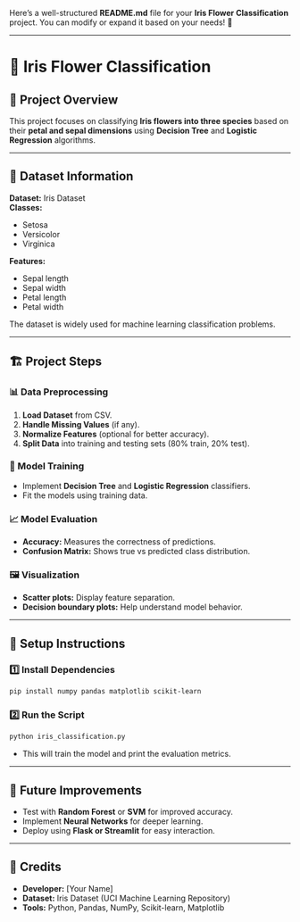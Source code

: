 
Here’s a well-structured **README.md** file for your **Iris Flower Classification** project. You can modify or expand it based on your needs! 🚀  

---

# 🌺 Iris Flower Classification  

## 📌 Project Overview  

This project focuses on classifying **Iris flowers into three species** based on their **petal and sepal dimensions** using **Decision Tree** and **Logistic Regression** algorithms.  

---

## 📂 Dataset Information  

**Dataset:** Iris Dataset  
**Classes:**  
- Setosa  
- Versicolor  
- Virginica  

**Features:**  
- Sepal length  
- Sepal width  
- Petal length  
- Petal width  

The dataset is widely used for machine learning classification problems.  

---

## 🏗️ Project Steps  

### 📊 Data Preprocessing  
1. **Load Dataset** from CSV.  
2. **Handle Missing Values** (if any).  
3. **Normalize Features** (optional for better accuracy).  
4. **Split Data** into training and testing sets (80% train, 20% test).  

### 🤖 Model Training  
- Implement **Decision Tree** and **Logistic Regression** classifiers.  
- Fit the models using training data.  

### 📈 Model Evaluation  
- **Accuracy:** Measures the correctness of predictions.  
- **Confusion Matrix:** Shows true vs predicted class distribution.  

### 🖼️ Visualization  
- **Scatter plots:** Display feature separation.  
- **Decision boundary plots:** Help understand model behavior.  

---

## 🔧 Setup Instructions  

### 1️⃣ Install Dependencies  
```bash
pip install numpy pandas matplotlib scikit-learn
```

### 2️⃣ Run the Script  
```bash
python iris_classification.py
```

- This will train the model and print the evaluation metrics.  

---

## 🚀 Future Improvements  

- Test with **Random Forest** or **SVM** for improved accuracy.  
- Implement **Neural Networks** for deeper learning.  
- Deploy using **Flask or Streamlit** for easy interaction.  

---

## 🙌 Credits  

- **Developer:** [Your Name]  
- **Dataset:** Iris Dataset (UCI Machine Learning Repository)  
- **Tools:** Python, Pandas, NumPy, Scikit-learn, Matplotlib  
